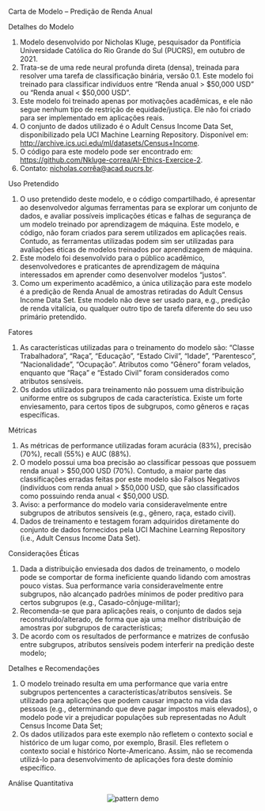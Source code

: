 Carta de Modelo – Predição de Renda Anual

Detalhes do Modelo

1.	Modelo desenvolvido por Nicholas Kluge, pesquisador da Pontifícia Universidade Católica do Rio Grande do Sul (PUCRS), em outubro de 2021. 
2.	Trata-se de uma rede neural profunda direta (densa), treinada para resolver uma tarefa de classificação binária, versão 0.1. Este modelo foi treinado para classificar indivíduos entre “Renda anual > $50,000 USD” ou “Renda anual < $50,000 USD”. 
3.	Este modelo foi treinado apenas por motivações acadêmicas, e ele não segue nenhum tipo de restrição de equidade/justiça. Ele não foi criado para ser implementado em aplicações reais.
4.	O conjunto de dados utilizado é o Adult Census Income Data Set, disponibilizado pela UCI Machine Learning Repository. Disponível em: http://archive.ics.uci.edu/ml/datasets/Census+Income.  
5.	O código para este modelo pode ser encontrado em: https://github.com/Nkluge-correa/AI-Ethics-Exercice-2.  
6.	Contato: nicholas.corrêa@acad.pucrs.br. 

Uso Pretendido

1.	O uso pretendido deste modelo, e o código compartilhado, é apresentar ao desenvolvedor algumas ferramentas para se explorar um conjunto de dados, e avaliar possíveis implicações éticas e falhas de segurança de um modelo treinado por aprendizagem de máquina. Este modelo, e código, não foram criados para serem utilizados em aplicações reais. Contudo, as ferramentas utilizadas podem sim ser utilizadas para avaliações éticas de modelos treinados por aprendizagem de máquina.
2.	Este modelo foi desenvolvido para o público acadêmico, desenvolvedores e praticantes de aprendizagem de máquina interessados em aprender como desenvolver modelos “justos”.
3.	Como um experimento acadêmico, a única utilização para este modelo é a predição de Renda Anual de amostras retiradas do Adult Census Income Data Set. Este modelo não deve ser usado para, e.g., predição de renda vitalícia, ou qualquer outro tipo de tarefa diferente do seu uso primário pretendido.

Fatores

1.	As características utilizadas para o treinamento do modelo são: “Classe Trabalhadora”, “Raça”, “Educação”, “Estado Civil”, “Idade”, “Parentesco”, “Nacionalidade”, “Ocupação”. Atributos como “Gênero” foram velados, enquanto que “Raça” e “Estado Civil” foram considerados como atributos sensíveis. 
2.	Os dados utilizados para treinamento não possuem uma distribuição uniforme entre os subgrupos de cada característica. Existe um forte enviesamento, para certos tipos de subgrupos, como gêneros e raças específicas.

Métricas

1.	As métricas de performance utilizadas foram acurácia (83%), precisão (70%), recall (55%) e AUC (88%).
2.	O modelo possui uma boa precisão ao classificar pessoas que possuem renda anual > $50,000 USD (70%). Contudo, a maior parte das classificações erradas feitas por este modelo são Falsos Negativos (indivíduos com renda anual > $50,000 USD, que são classificados como possuindo renda anual < $50,000 USD. 
3.	Aviso: a performance do modelo varia consideravelmente entre subgrupos de atributos sensíveis (e.g., gênero, raça, estado civil). 
4.	Dados de treinamento e testagem foram adquiridos diretamente do conjunto de dados fornecidos pela UCI Machine Learning Repository (i.e., Adult Census Income Data Set).

Considerações Éticas

1.	Dada a distribuição enviesada dos dados de treinamento, o modelo pode se comportar de forma ineficiente quando lidando com amostras pouco vistas. Sua performance varia consideravelmente entre subgrupos, não alcançado padrões mínimos de poder preditivo para certos subgrupos (e.g., Casado-cônjuge-militar);
2.	Recomenda-se que para aplicações reais, o conjunto de dados seja reconstruído/alterado, de forma que aja uma melhor distribuição de amostras por subgrupos de características;
3.	De acordo com os resultados de performance e matrizes de confusão entre subgrupos, atributos sensíveis podem interferir na predição deste modelo;

Detalhes e Recomendações

1.	O modelo treinado resulta em uma performance que varia entre subgrupos pertencentes a características/atributos sensíveis. Se utilizado para aplicações que podem causar impacto na vida das pessoas (e.g., determinando que deve pagar impostos mais elevados), o modelo pode vir a prejudicar populações sub representadas no Adult Census Income Data Set;
2.	Os dados utilizados para este exemplo não refletem o contexto social e histórico de um lugar como, por exemplo, Brasil. Eles refletem o contexto social e histórico Norte-Americano. Assim, não se recomenda utilizá-lo para desenvolvimento de aplicações fora deste domínio específico. 

Análise Quantitativa

<p align="center">
<img alt="pattern demo" src="https://gdurl.com/F8A6U">
</p>


 

